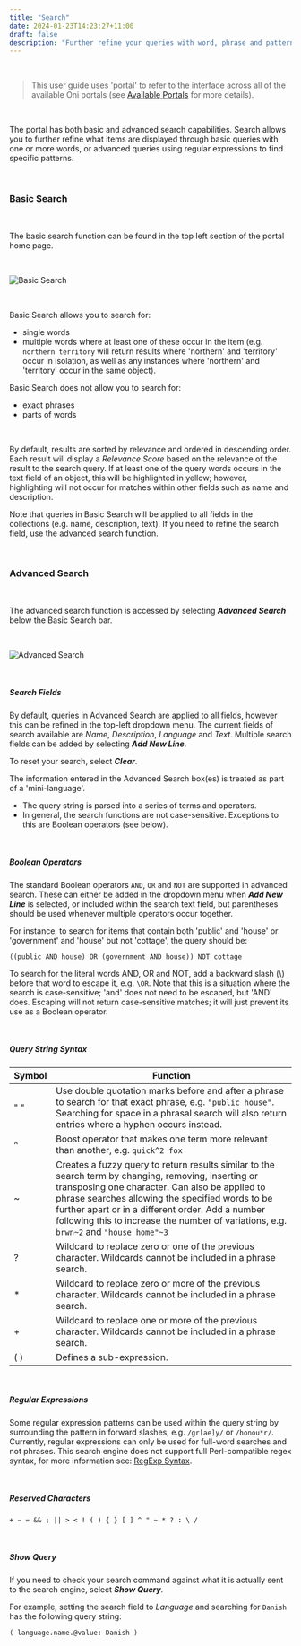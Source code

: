```yaml
---
title: "Search"
date: 2024-01-23T14:23:27+11:00
draft: false
description: "Further refine your queries with word, phrase and pattern searches."
---
```


<br>

> This user guide uses 'portal' to refer to the interface across all of the available Oni portals (see [Available Portals](/getting-started/available-portals/) for more details).

<br>

The portal has both basic and advanced search capabilities. Search allows you to further refine what items are displayed through basic queries with one or more words, or advanced queries using regular expressions to find specific patterns.

<br>

### Basic Search

<br>

The basic search function can be found in the top left section of the portal home page.

<br>

![Basic Search](/help_docs/basic-search.png)
 
<br>

Basic Search allows you to search for:
- single words
- multiple words where at least one of these occur in the item (e.g. `northern territory` will return results where 'northern' and 'territory' occur in isolation, as well as any instances where 'northern' and 'territory' occur in the same object).

Basic Search does not allow you to search for:
- exact phrases
- parts of words

<br>

By default, results are sorted by relevance and ordered in descending order. Each result will display a _Relevance Score_ based on the relevance of the result to the search query. If at least one of the query words occurs in the text field of an object, this will be highlighted in yellow; however, highlighting will not occur for matches within other fields such as name and description.

Note that queries in Basic Search will be applied to all fields in the collections (e.g. name, description, text). If you need to refine the search field, use the advanced search function.

<br>

### Advanced Search

<br>

The advanced search function is accessed by selecting ___Advanced Search___ below the Basic Search bar.

<br>

![Advanced Search](/help_docs/advanced-search.png)

<br>

##### Search Fields

By default, queries in Advanced Search are applied to all fields, however this can be refined in the top-left dropdown menu. The current fields of search available are _Name_, _Description_, _Language_ and _Text_. Multiple search fields can be added by selecting ___Add New Line___.

To reset your search, select ___Clear___.

The information entered in the Advanced Search box(es) is treated as part of a 'mini-language'.

- The query string is parsed into a series of terms and operators.
- In general, the search functions are not case-sensitive. Exceptions to this are Boolean operators (see below). 

<br>

##### Boolean Operators

The standard Boolean operators `AND`, `OR` and `NOT` are supported in advanced search. These can either be added in the dropdown menu when ___Add New Line___ is selected, or included within the search text field, but parentheses should be used whenever multiple operators occur together.

For instance, to search for items that contain both 'public' and 'house' or 'government' and 'house' but not 'cottage', the query should be:

`((public AND house) OR (government AND house)) NOT cottage`

To search for the literal words AND, OR and NOT, add a backward slash (\\) before that word to escape it, e.g. `\OR`. Note that this is a situation where the search is case-sensitive; 'and' does not need to be escaped, but 'AND' does. Escaping will not return case-sensitive matches; it will just prevent its use as a Boolean operator.

<br>

##### Query String Syntax

Symbol | Function
--- | ---
" " | Use double quotation marks before and after a phrase to search for that exact phrase, e.g. `"public house"`. Searching for space in a phrasal search will also return entries where a hyphen occurs instead.
^ | Boost operator that makes one term more relevant than another, e.g. `quick^2 fox`
~ | Creates a fuzzy query to return results similar to the search term by changing, removing, inserting or transposing one character. Can also be applied to phrase searches allowing the specified words to be further apart or in a different order. Add a number following this to increase the number of variations, e.g. `brwn~2` and `"house home"~3`
? | Wildcard to replace zero or one of the previous character. Wildcards cannot be included in a phrase search.
\* | Wildcard to replace zero or more of the previous character. Wildcards cannot be included in a phrase search.
\+ | Wildcard to replace one or more of the previous character. Wildcards cannot be included in a phrase search.
( ) | Defines a sub-expression.

<br>

##### Regular Expressions

Some regular expression patterns can be used within the query string by surrounding the pattern in forward slashes, e.g. `/gr[ae]y/` or `/honou*r/`. Currently, regular expressions can only be used for full-word searches and not phrases. This search engine does not support full Perl-compatible regex syntax, for more information see: [RegExp Syntax](https://www.elastic.co/guide/en/elasticsearch/reference/current/regexp-syntax.html).

<br>

##### Reserved Characters

`+ − = && ; || > < ! ( ) { } [ ] ^ " ~ * ? : \ /`

<br>

##### Show Query

If you need to check your search command against what it is actually sent to the search engine, select ___Show Query___.

For example, setting the search field to _Language_ and searching for `Danish` has the following query string:

`( language.name.@value: Danish )`

<br>